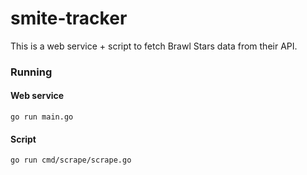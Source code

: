 # smite-tracker
This is a web service + script to fetch Brawl Stars data from their API.

### Running
#### Web service
`go run main.go`
#### Script
`go run cmd/scrape/scrape.go`
